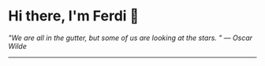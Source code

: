 <h1>Hi there, I'm Ferdi 👋</h1>

<p><em>
  "We are all in the gutter, but some of us are looking at the stars. " — Oscar Wilde
</em></p>

---
